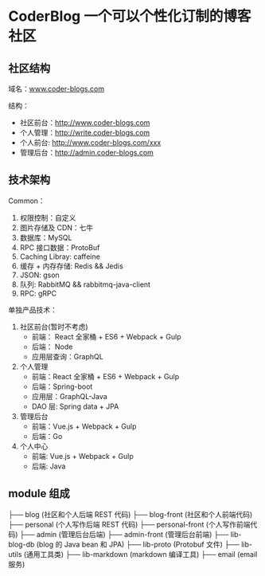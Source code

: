 # CoderBlog 一个可以个性化订制的博客社区

## 社区结构

域名：www.coder-blogs.com

结构：

- 社区前台：http://www.coder-blogs.com
- 个人管理：http://write.coder-blogs.com
- 个人前台: http://www.coder-blogs.com/xxx
- 管理后台：http://admin.coder-blogs.com

## 技术架构

Common：

1. 权限控制：自定义
2. 图片存储及 CDN：七牛
3. 数据库：MySQL
4. RPC 接口数据：ProtoBuf
5. Caching Libray: caffeine
6. 缓存 + 内存存储: Redis && Jedis
7. JSON: gson
8. 队列: RabbitMQ && rabbitmq-java-client
9. RPC: gRPC

单独产品技术：

1. 社区前台(暂时不考虑)
   - 前端： React 全家桶 + ES6 + Webpack + Gulp
   - 后端： Node
   - 应用层查询：GraphQL
2. 个人管理
   - 前端：React 全家桶 + ES6 + Webpack + Gulp
   - 后端：Spring-boot
   - 应用层：GraphQL-Java
   - DAO 层: Spring data + JPA
3. 管理后台
   - 前端：Vue.js + Webpack + Gulp
   - 后端：Go
4. 个人中心
    - 前端: Vue.js + Webpack + Gulp
    - 后端: Java

## module 组成

├── blog (社区和个人后端 REST 代码)
├── blog-front (社区和个人前端代码)
├── personal (个人写作后端 REST 代码)
├── personal-front (个人写作前端代码)
├── admin (管理后台后端)
├── admin-front (管理后台前端)
├── lib-blog-db (blog 的 Java bean 和 JPA)
├── lib-proto (Protobuf 文件)
├── lib-utils (通用工具类)
├── lib-markdown (markdown 编译工具)
├── email (email 服务)
